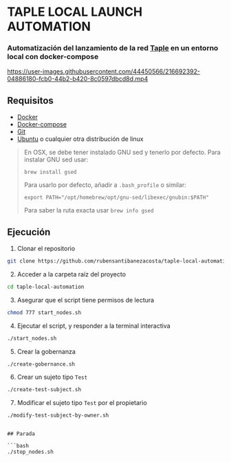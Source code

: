 # TAPLE LOCAL LAUNCH AUTOMATION

### Automatización del lanzamiento de la red [Taple](https://www.taple.es/) en un entorno local con docker-compose



https://user-images.githubusercontent.com/44450566/216692392-04886180-fcb0-44b2-b420-8c0597dbcd8d.mp4



## Requisitos

- [Docker](https://www.docker.com/)
- [Docker-compose](https://docs.docker.com/compose/)
- [Git](https://git-scm.com/)
- [Ubuntu](https://ubuntu.com/) o cualquier otra distribución de linux

> En OSX, se debe tener instalado GNU sed y tenerlo por defecto.
> Para instalar GNU sed usar:
> ```
> brew install gsed
> ```
> Para usarlo por defecto, añadir a `.bash_profile` o similar:
> ```
> export PATH="/opt/homebrew/opt/gnu-sed/libexec/gnubin:$PATH"
> ```
> Para saber la ruta exacta usar `brew info gsed`

## Ejecución

1. Clonar el repositorio

```bash 
git clone https://github.com/rubensantibanezacosta/taple-local-automation.git
```

2. Acceder a la carpeta raíz del proyecto

```bash
cd taple-local-automation
```

3. Asegurar que el script tiene permisos de lectura

```bash
chmod 777 start_nodes.sh
```

4. Ejecutar el script, y responder a la terminal interactiva

```bash
./start_nodes.sh
```

5. Crear la gobernanza

```bash
./create-gobernance.sh
```

6. Crear un sujeto tipo `Test`

```bash
./create-test-subject.sh
```

7. Modificar el sujeto tipo `Test` por el propietario

```bash
./modify-test-subject-by-owner.sh
```

```

## Parada

```bash
./stop_nodes.sh
```